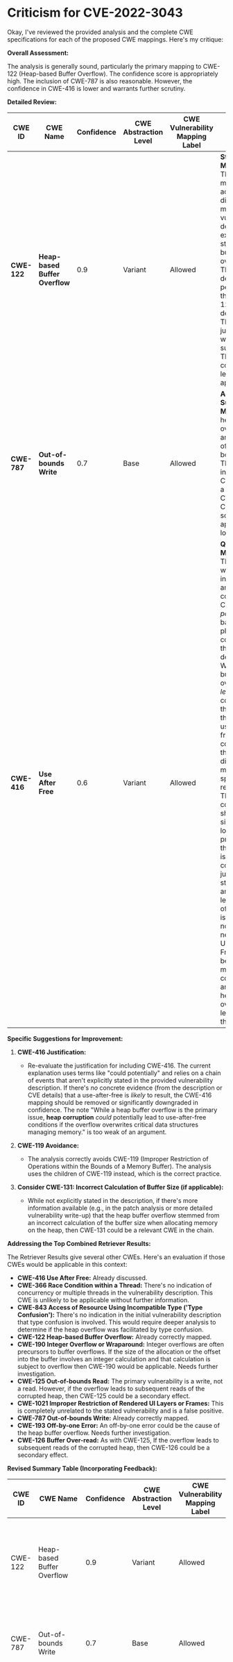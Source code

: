# Criticism for CVE-2022-3043

Okay, I've reviewed the provided analysis and the complete CWE specifications for each of the proposed CWE mappings. Here's my critique:

**Overall Assessment:**

The analysis is generally sound, particularly the primary mapping to CWE-122 (Heap-based Buffer Overflow). The confidence score is appropriately high. The inclusion of CWE-787 is also reasonable. However, the confidence in CWE-416 is lower and warrants further scrutiny.

**Detailed Review:**

| CWE ID | CWE Name | Confidence | CWE Abstraction Level | CWE Vulnerability Mapping Label | Critique |
|---|---|---|---|---|---|
| **CWE-122** | **Heap-based Buffer Overflow** | 0.9 | Variant | Allowed | **Strong Mapping:** This is the most accurate and direct mapping. The vulnerability description explicitly states "heap buffer overflow." The provided details align perfectly with the CWE-122 description. The justification is well-supported. The confidence level is appropriate.|
| **CWE-787** | **Out-of-bounds Write** | 0.7 | Base | Allowed | **Acceptable Supporting Mapping:**  A heap buffer overflow *is* an instance of an out-of-bounds write. Therefore, including CWE-787 as a secondary CWE is valid. Confidence score is appropriately lower. |
| **CWE-416** | **Use After Free** | 0.6 | Variant | Allowed | **Questionable Mapping:** This is the weakest link in the analysis. The connection to CWE-416 is *potential* and based on the phrase "heap corruption" in the original description.  While a heap buffer overflow can *lead* to heap corruption that *might* then *lead* to a use-after-free condition, this is a less direct and more speculative relationship. The confidence should be significantly lower. The problem with this mapping is that heap corruption is just a generic statement, and it could lead to a lot of different issues; it is not necessarily Use-After-Free. It is better to say memory corruption is an impact of heap overflow and leave it like that.|

**Specific Suggestions for Improvement:**

1.  **CWE-416 Justification:**
    *   Re-evaluate the justification for including CWE-416. The current explanation uses terms like "could potentially" and relies on a chain of events that aren't explicitly stated in the provided vulnerability description. If there's *no* concrete evidence (from the description or CVE details) that a use-after-free is *likely* to result, the CWE-416 mapping should be removed or significantly downgraded in confidence. The note "While a heap buffer overflow is the primary issue, **heap corruption** *could* potentially lead to use-after-free conditions if the overflow overwrites critical data structures managing memory." is too weak of an argument.

2.  **CWE-119 Avoidance:**
    *   The analysis correctly avoids CWE-119 (Improper Restriction of Operations within the Bounds of a Memory Buffer).  The analysis uses the children of CWE-119 instead, which is the correct practice.

3.  **Consider CWE-131: Incorrect Calculation of Buffer Size (if applicable):**
    * While not explicitly stated in the description, if there's more information available (e.g., in the patch analysis or more detailed vulnerability write-up) that the heap buffer overflow stemmed from an incorrect calculation of the buffer size when allocating memory on the heap, then CWE-131 could be a relevant CWE in the chain.

**Addressing the Top Combined Retriever Results:**

The Retriever Results give several other CWEs. Here's an evaluation if those CWEs would be applicable in this context:

*   **CWE-416 Use After Free:**  Already discussed.
*   **CWE-366 Race Condition within a Thread:** There's no indication of concurrency or multiple threads in the vulnerability description. This CWE is unlikely to be applicable without further information.
*   **CWE-843 Access of Resource Using Incompatible Type ('Type Confusion'):** There's no indication in the initial vulnerability description that type confusion is involved.  This would require deeper analysis to determine if the heap overflow was facilitated by type confusion.
*   **CWE-122 Heap-based Buffer Overflow:** Already correctly mapped.
*   **CWE-190 Integer Overflow or Wraparound:** Integer overflows are often precursors to buffer overflows. If the size of the allocation or the offset into the buffer involves an integer calculation and that calculation is subject to overflow then CWE-190 would be applicable. Needs further investigation.
*   **CWE-125 Out-of-bounds Read:** The primary vulnerability is a write, not a read. However, if the overflow leads to subsequent reads of the corrupted heap, then CWE-125 could be a secondary effect.
*   **CWE-1021 Improper Restriction of Rendered UI Layers or Frames:** This is completely unrelated to the stated vulnerability and is a false positive.
*   **CWE-787 Out-of-bounds Write:** Already correctly mapped.
*   **CWE-193 Off-by-one Error:** An off-by-one error could be the cause of the heap buffer overflow. Needs further investigation.
*   **CWE-126 Buffer Over-read:** As with CWE-125, If the overflow leads to subsequent reads of the corrupted heap, then CWE-126 could be a secondary effect.

**Revised Summary Table (Incorporating Feedback):**

| CWE ID | CWE Name | Confidence | CWE Abstraction Level | CWE Vulnerability Mapping Label | CWE-Vulnerability Mapping Notes |
|---|---|---|---|---|---|
| CWE-122 | Heap-based Buffer Overflow | 0.9 | Variant | Allowed | Primary CWE: The vulnerability is a heap buffer overflow, which aligns directly with the CWE description. |
| CWE-787 | Out-of-bounds Write | 0.7 | Base | Allowed | Secondary CWE: A heap buffer overflow is a specific type of out-of-bounds write. |
| CWE-416 | Use After Free | 0.3 | Variant | Allowed | Secondary CWE: While a heap buffer overflow is the primary issue, heap corruption is a generic statement and it could lead to a lot of different issues; it is not necessarily Use-After-Free. |
| CWE-190 | Integer Overflow or Wraparound | 0.4 | Base | Allowed | May be applicable if the size of the allocation or the offset into the buffer involves an integer calculation and that calculation is subject to overflow. Needs further investigation. |
| CWE-193 | Off-by-one Error | 0.4 | Base | Allowed |  An off-by-one error could be the cause of the heap buffer overflow. Needs further investigation. |
| CWE-125 | Out-of-bounds Read | 0.3 | Base | Allowed | If the overflow leads to subsequent reads of the corrupted heap, then CWE-125 could be a secondary effect. |
| CWE-126 | Buffer Over-read | 0.3 | Variant | Allowed | If the overflow leads to subsequent reads of the corrupted heap, then CWE-126 could be a secondary effect. |

By addressing these points, the analysis can be made more precise and robust.